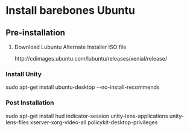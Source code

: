 <h1>Install barebones Ubuntu</h1>
<h2>Pre-installation</h2>
<ol>
<li>Download Lubuntu Alternate Installer ISO file</li>
<p>http://cdimages.ubuntu.com/lubuntu/releases/xenial/release/</p>
</ol>
<h3>Install Unity</h3>
<p>sudo apt-get install ubuntu-desktop --no-install-recommends</p>
<h3>Post Installation</h3>
<p>sudo apt-get install hud indicator-session unity-lens-applications unity-lens-files xserver-xorg-video-all policykit-desktop-privileges</p>
